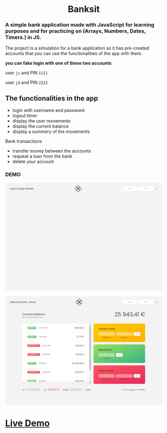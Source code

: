 <h1 align="center"> Banksit </h1>

<h3> A simple bank application made with JavaScript for learning purposes and for practicing on (Arrays, Numbers, Dates, Timers.) in JS. </h3>

The project is a simulation for a bank application so it has pre-created accounts that you can use the functionalities of the app with them.

**you can fake login with one of these two accounts**

user `js` and PIN `1111`

user `jd` and PIN `2222`


## The functionalities in the app 

- login with username and password 
- logout timer 
- display the user movements 
- display the current balance
- display a summery of the movements 

Bank transactions
- transfer money between the accounts 
- requeat a loan from the bank 
- delete your account 

### DEMO 

![screen shot](banksit.png)


![screen shot](banksit-login.png)

# [Live Demo](https://abdelrhman-ahmed-kamal.github.io/banksit/) 

